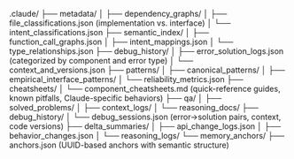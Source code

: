 .claude/
├── metadata/
│   ├── dependency_graphs/
│   ├── file_classifications.json (implementation vs. interface)
│   └── intent_classifications.json
├── semantic_index/
│   ├── function_call_graphs.json
│   ├── intent_mappings.json
│   └── type_relationships.json
├── debug_history/
│   ├── error_solution_logs.json (categorized by component and error type)
│   └── context_and_versions.json
├── patterns/
│   ├── canonical_patterns/
│   ├── empirical_interface_patterns/
│   └── reliability_metrics.json
├── cheatsheets/
│   └── component_cheatsheets.md (quick-reference guides, known pitfalls, Claude-specific behaviors)
├── qa/
│   ├── solved_problems/
│   ├── context_logs/
│   └── reasoning_docs/
├── debug_history/
│   └── debug_sessions.json (error→solution pairs, context, code versions)
├── delta_summaries/
│   ├── api_change_logs.json
│   ├── behavior_changes.json
│   └── reasoning_logs/
└── memory_anchors/
    ├── anchors.json (UUID-based anchors with semantic structure)